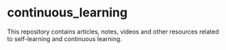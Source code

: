 # continuous_learning
This repository contains articles, notes, videos and other resources related to self-learning and continuous learning.

